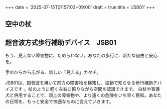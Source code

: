 +++
date = '2025-07-15T07:57:03+09:00'
draft = true
title = 'JSB01'
+++

## 空中の杖

## 超音波方式歩行補助デバイス　JSB01

もう、見えない障害物に、ためらわない。あなたの歩行に、新たな自由と安心を。

手のひらから広がる、新しい「見える」カタチ。

JSB01は、超音波を用いて前方の障害物を検知し、振動で知らせる歩行補助デバイスです
。杖のように軽く左右に振りながら空間を認識できます。
白杖や盲導犬と併用することで、頭上の障害物や、より遠くの危険をいち早く察知。あなたの日常を、もっと安全で快適なものに変えていきます。
